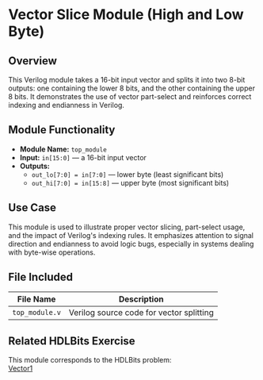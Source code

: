 # Vector Slice Module (High and Low Byte)

## Overview
This Verilog module takes a 16-bit input vector and splits it into two 8-bit outputs: one containing the lower 8 bits, and the other containing the upper 8 bits. It demonstrates the use of vector part-select and reinforces correct indexing and endianness in Verilog.

## Module Functionality
- **Module Name:** `top_module`
- **Input:** `in[15:0]` — a 16-bit input vector
- **Outputs:**
  - `out_lo[7:0] = in[7:0]` — lower byte (least significant bits)
  - `out_hi[7:0] = in[15:8]` — upper byte (most significant bits)

## Use Case
This module is used to illustrate proper vector slicing, part-select usage, and the impact of Verilog's indexing rules. It emphasizes attention to signal direction and endianness to avoid logic bugs, especially in systems dealing with byte-wise operations.

## File Included

| File Name       | Description                              |
|------------------|------------------------------------------|
| `top_module.v`   | Verilog source code for vector splitting |

## Related HDLBits Exercise
This module corresponds to the HDLBits problem:  
[Vector1](https://hdlbits.01xz.net/wiki/Vector1)
